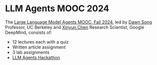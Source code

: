 # LLM Agents MOOC 2024

The [Large Language Model Agents MOOC, Fall 2024][2], led by [Dawn Song][3] Professor, UC Berkeley and [Xinyun Chen][4] Research Scientist, Google DeepMind, consists of:

- 12 lectures each with a quiz
- Written article assignment
- 3 lab assignments
- [LLM Agents Hackathon][5]


[2]: https://llmagents-learning.org/f24
[3]: https://dawnsong.io/
[4]: https://jungyhuk.github.io/
[5]: https://rdi.berkeley.edu/llm-agents-hackathon/
